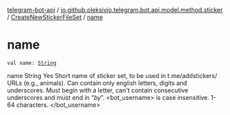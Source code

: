 [telegram-bot-api](../../index.md) / [io.github.oleksivio.telegram.bot.api.model.method.sticker](../index.md) / [CreateNewStickerFileSet](index.md) / [name](./name.md)

# name

`val name: `[`String`](https://kotlinlang.org/api/latest/jvm/stdlib/kotlin/-string/index.html)

name String Yes Short name of sticker set, to be used in t.me/addstickers/ URLs (e.g., animals). Can contain only
english letters, digits and underscores. Must begin with a letter, can't contain consecutive underscores and must
end in “*by*”. &lt;bot_username&gt; is case insensitive. 1-64 characters.
&lt;/bot_username&gt;

